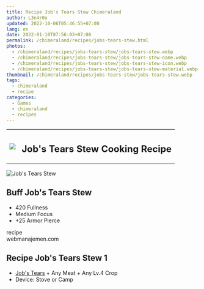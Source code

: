 ```yaml
---
title: Recipe Job's Tears Stew Chimeraland
author: L3n4r0x
updated: 2022-10-06T05:46:55+07:00
lang: en
date: 2022-01-10T07:56:03+07:00
permalink: /chimeraland/recipes/jobs-tears-stew.html
photos:
  - /chimeraland/recipes/jobs-tears-stew/jobs-tears-stew.webp
  - /chimeraland/recipes/jobs-tears-stew/jobs-tears-stew-name.webp
  - /chimeraland/recipes/jobs-tears-stew/jobs-tears-stew-icon.webp
  - /chimeraland/recipes/jobs-tears-stew/jobs-tears-stew-material.webp
thumbnail: /chimeraland/recipes/jobs-tears-stew/jobs-tears-stew.webp
tags:
  - chimeraland
  - recipe
categories:
  - Games
  - chimeraland
  - recipes
---
```


<section id="bootstrap-wrapper">
  <link
    rel="stylesheet"
    href="https://rawcdn.githack.com/dimaslanjaka/Web-Manajemen/870a349/css/bootstrap-5-3-0-alpha3-wrapper.css"
  />
  <div class="row mb-2">
    <div class="col-md-12 mb-2">
      <table class="table" id="post-info">
        <tbody>
          <tr>
            <td>
              <img
                class="d-inline-block me-2"
                src="/chimeraland/recipes/jobs-tears-stew/jobs-tears-stew-icon.webp"
                width="auto"
                height="auto"
              />
            </td>
            <td><h1 class="fs-5">Job&#x27;s Tears Stew Cooking Recipe</h1></td>
          </tr>
        </tbody>
      </table>
    </div>
  </div>
  <div class="card mb-2 bg-dark text-light">
    <div class="row g-0">
      <div class="col-sm-4 position-relative mb-2">
        <img
          src="/chimeraland/recipes/jobs-tears-stew/jobs-tears-stew-material.webp"
          class="card-img fit-cover w-100 h-100"
          alt="Job&#x27;s Tears Stew"
          data-fancybox="true"
        />
      </div>
      <div class="col-sm-8 mb-2">
        <div class="card-body">
          <h2 class="card-title fs-5">Buff Job&#x27;s Tears Stew</h2>
          <div class="card-text">
            <ul>
              <li>420 Fullness</li>
              <li>Medium Focus</li>
              <li>+25 Armor Pierce</li>
            </ul>
          </div>
          <span class="badge rounded-pill bg-dark text-white">recipe</span>
        </div>
        <div class="card-footer text-end text-muted">webmanajemen.com</div>
      </div>
    </div>
  </div>
  <div class="row mb-2">
    <div class="col-12 col-lg-6 recipe-item mb-2">
      <div class="card">
        <div class="card-body">
          <h2 class="card-title fs-5">Recipe Job&#x27;s Tears Stew 1</h2>
          <div class="card-text">
            <ul>
              <li>
                <a
                  class="text-decoration-none"
                  href="/chimeraland/materials/job&#x27;s-tears.html"
                  >Job&#x27;s Tears</a
                ><span> + </span>Any Meat<span> + </span>Any Lv.4 Crop
              </li>
              <li>Device: Stove or Camp</li>
            </ul>
          </div>
        </div>
      </div>
    </div>
  </div>
</section>